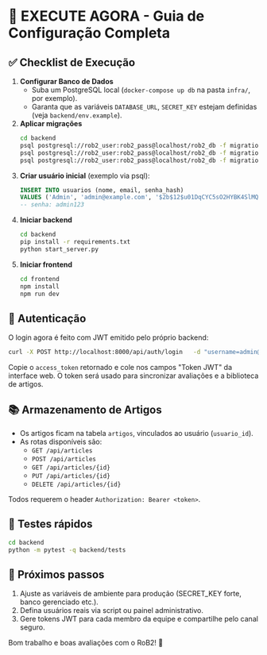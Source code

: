 # 🚀 EXECUTE AGORA - Guia de Configuração Completa

## ✅ Checklist de Execução

1. **Configurar Banco de Dados**
   - Suba um PostgreSQL local (`docker-compose up db` na pasta `infra/`, por exemplo).
   - Garanta que as variáveis `DATABASE_URL`, `SECRET_KEY` estejam definidas (veja `backend/env.example`).
2. **Aplicar migrações**
   ```bash
   cd backend
   psql postgresql://rob2_user:rob2_pass@localhost/rob2_db -f migrations/001_create_tables.sql
   psql postgresql://rob2_user:rob2_pass@localhost/rob2_db -f migrations/002_adjust_tables.sql
   psql postgresql://rob2_user:rob2_pass@localhost/rob2_db -f migrations/003_create_articles.sql
   ```
3. **Criar usuário inicial** (exemplo via psql):
   ```sql
   INSERT INTO usuarios (nome, email, senha_hash)
   VALUES ('Admin', 'admin@example.com', '$2b$12$u01DqCYC5sO2HYBK4SlMQeY4RyPgjDyqzGJlQuMPjpiKFFitvolG6');
   -- senha: admin123
   ```
4. **Iniciar backend**
   ```bash
   cd backend
   pip install -r requirements.txt
   python start_server.py
   ```
5. **Iniciar frontend**
   ```bash
   cd frontend
   npm install
   npm run dev
   ```

## 🔐 Autenticação

O login agora é feito com JWT emitido pelo próprio backend:

```bash
curl -X POST http://localhost:8000/api/auth/login   -d "username=admin@example.com"   -d "password=admin123"
```

Copie o `access_token` retornado e cole nos campos "Token JWT" da interface web. O token será usado para sincronizar avaliações e a biblioteca de artigos.

## 📚 Armazenamento de Artigos

- Os artigos ficam na tabela `artigos`, vinculados ao usuário (`usuario_id`).
- As rotas disponíveis são:
  - `GET /api/articles`
  - `POST /api/articles`
  - `GET /api/articles/{id}`
  - `PUT /api/articles/{id}`
  - `DELETE /api/articles/{id}`

Todos requerem o header `Authorization: Bearer <token>`.

## 🧪 Testes rápidos

```bash
cd backend
python -m pytest -q backend/tests
```

## 🧭 Próximos passos

1. Ajuste as variáveis de ambiente para produção (SECRET_KEY forte, banco gerenciado etc.).
2. Defina usuários reais via script ou painel administrativo.
3. Gere tokens JWT para cada membro da equipe e compartilhe pelo canal seguro.

Bom trabalho e boas avaliações com o RoB2! 🎯
